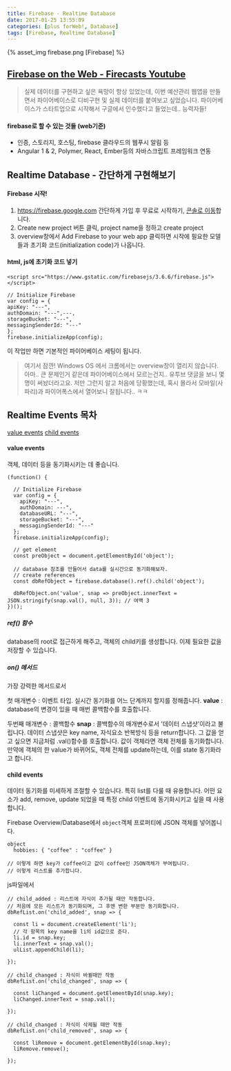 ```yaml
---
title: Firebase - Realtime Database
date: 2017-01-25 13:55:09
categories: [plus forWeb!, Database]
tags: [Firebase, Realtime Database]
---
```


{% asset_img firebase.png [Firebase] %}

## [Firebase on the Web - Firecasts Youtube](https://www.youtube.com/playlist?list=PLl-K7zZEsYLmnJ_FpMOZgyg6XcIGBu2OX)

> 실제 데이터를 구현하고 싶은 욕망이 항상 있었는데, 이번 예산관리 웹앱을 만들면서 파이어베이스로 디비구현 및 실제 데이터를 붙여보고 싶었습니다. 
파이어베이스가 스타트업으로 시작해서 구글에서 인수했다고 들었는데.. 능력자들! 

#### firebase로 할 수 있는 것들 (web기준)
- 인증, 스토리지, 호스팅, firebase 클라우드의 웹푸시 알림 등 
- Angular 1 & 2, Polymer, React, Ember등의 자바스크립트 프레임워크 연동

## Realtime Database - 간단하게 구현해보기

#### Firebase 시작!
1. <https://firebase.google.com> 간단하게 가입 후 무료로 시작하기, [콘솔로 이동](https://console.firebase.google.com)합니다. 
2. Create new project 버튼 클릭, project name을 정하고 create project
3. overview창에서 Add Firebase to your web app 클릭하면 시작에 필요한 모델들과 초기화 코드(initialization code)가 나옵니다.

#### html, js에 초기화 코드 넣기 
```
<script src="https://www.gstatic.com/firebasejs/3.6.6/firebase.js"></script>
```

```
// Initialize Firebase
var config = {
apiKey: "---",
authDomain: "---",---,
storageBucket: "---",
messagingSenderId: "---"
};
firebase.initializeApp(config);
```
이 작업만 하면 기본적인 파이어베이스 세팅이 됩니다. 

> 여기서 잠깐! 
Windows OS 에서 크롬에서는 overview창이 열리지 않습니다. 아마.. 큰 문제인거 같은데 파이어베이스에서 모르는건지..
유투브 댓글을 보니 몇명이 써놨더라고요. 저만 그런지 알고 처음에 당황했는데, 혹시 몰라서 모바일(사파리)과 파이어폭스에서 열어보니 잘됩니다.. ㅋㅋ 


## Realtime Events 목차
[value events](#value-events) 
[child events](#child-events)

#### value events
객체, 데이터 등을 동기화시키는 데 좋습니다. 

```
(function() {

  // Initialize Firebase
  var config = {
    apiKey: "---",
    authDomain: ---",
    databaseURL: "---",
    storageBucket: "---",
    messagingSenderId: "---"
  };
  firebase.initializeApp(config);

  // get element
  const preObject = document.getElementById('object');

  // database 참조를 만들어서 data를 실시간으로 동기화해보자.
  // create references 
  const dbRefObject = firebase.database().ref().child('object');

  dbRefObject.on('value', snap => preObject.innerText = JSON.stringify(snap.val(), null, 3)); // 여백 3 
})();
```

##### ref() 함수 
database의 root로 접근하게 해주고, 객체의 child키를 생성합니다. 이제 필요한 값을 저장할 수 있습니다. 

##### on() 메서드 
가장 강력한 메서드로서 

첫 매개변수 : 이벤트 타입. 실시간 동기화를 어느 단계까지 할지를 정해줍니다. 
**value** : database의 변경이 있을 때 매번 콜백함수를 호출합니다.

두번째 매개변수 : 콜백함수
**snap** : 콜백함수의 매개변수로서 '데이터 스냅샷'이라고 불립니다. 
데이터 스냅샷은 key name, 자식요소 반복방식 등을 return합니다. 
그 값을 얻고 싶으면 지금처럼 .val()함수를 호출합니다. 값이 객체라면 객체 전체를 동기화합니다. 
만약에 객체의 한 value가 바뀌어도, 객체 전체를 update하는데, 이를 state 동기화라고 합니다.

#### child events
데이터 동기화를 미세하게 조절할 수 있습니다. 특히 list를 다룰 때 유용합니다. 
어떤 요소가 add, remove, update 되었을 때 특정 child 이벤트에 동기화시키고 싶을 때 사용합니다.

Firebase Overview/Database에서 `object`객체 프로퍼티에 JSON 객체를 넣어봅니다. 
```
object
  hobbies: { "coffee" : "coffee" }

// 이렇게 하면 key가 coffee이고 값이 coffee인 JSON객체가 부여됩니다. 
// 이렇게 리스트를 추가합니다.
```

js파일에서 
```
// child_added : 리스트에 자식이 추가될 때만 작동합니다. 
// 처음에 모든 리스트가 동기화되며, 그 후엔 변한 부분만 동기화합니다. 
dbRefList.on('child_added', snap => {

  const li = document.createElement('li');
  // 각 항목의 key name을 li의 id값으로 준다.
  li.id = snap.key;  
  li.innerText = snap.val();
  ulList.appendChild(li);

});

// child_changed : 자식이 바뀔때만 작동  
dbRefList.on('child_changed', snap => {

  const liChanged = document.getElementById(snap.key);
  liChanged.innerText = snap.val();

});

// child_changed : 자식이 삭제될 때만 작동  
dbRefList.on('child_removed', snap => {

  const liRemove = document.getElementById(snap.key);
  liRemove.remove();

});
```
